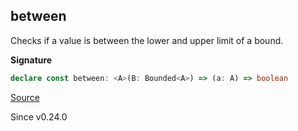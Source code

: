 ## between

Checks if a value is between the lower and upper limit of a bound.

**Signature**

```ts
declare const between: <A>(B: Bounded<A>) => (a: A) => boolean
```

[Source](https://github.com/Effect-TS/effect/tree/main/packages/typeclass/src/Bounded.ts#L51)

Since v0.24.0
